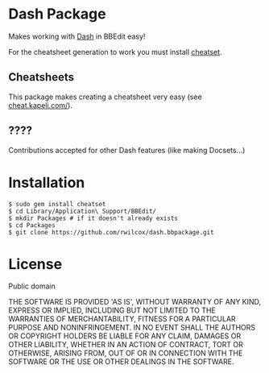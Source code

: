 Dash Package
====================

Makes working with [Dash](https://kapeli.com/dash) in BBEdit easy!

For the cheatsheet generation to work you must install [cheatset](https://github.com/Kapeli/cheatset).

Cheatsheets
--------------

This package makes creating a  cheatsheet very easy (see [cheat.kapeli.com/](https://cheat.kapeli.com/)).

????
--------------

Contributions accepted for other Dash features (like making Docsets...)

Installation
============

    $ sudo gem install cheatset
    $ cd Library/Application\ Support/BBEdit/
    $ mkdir Packages # if it doesn't already exists
    $ cd Packages
    $ git clone https://github.com/rwilcox/dash.bbpackage.git



License
================

Public domain

THE SOFTWARE IS PROVIDED 'AS IS', WITHOUT WARRANTY OF ANY KIND, EXPRESS OR IMPLIED, INCLUDING BUT NOT LIMITED TO THE WARRANTIES OF MERCHANTABILITY, FITNESS FOR A PARTICULAR PURPOSE AND NONINFRINGEMENT. IN NO EVENT SHALL THE AUTHORS OR COPYRIGHT HOLDERS BE LIABLE FOR ANY CLAIM, DAMAGES OR OTHER LIABILITY, WHETHER IN AN ACTION OF CONTRACT, TORT OR OTHERWISE, ARISING FROM, OUT OF OR IN CONNECTION WITH THE SOFTWARE OR THE USE OR OTHER DEALINGS IN THE SOFTWARE.
